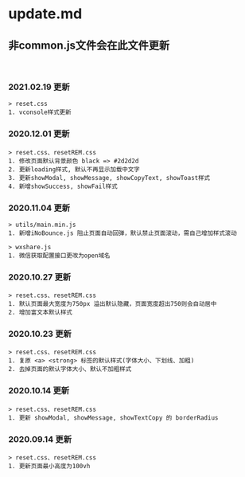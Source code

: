 # update.md
## 非common.js文件会在此文件更新

<br>

### 2021.02.19 更新
```
> reset.css
1. vconsole样式更新
```

### 2020.12.01 更新
```
> reset.css、resetREM.css
1. 修改页面默认背景颜色 black => #2d2d2d
2. 更新loading样式, 默认不再显示加载中文字
3. 更新showModal, showMessage, showCopyText, showToast样式
4. 新增showSuccess, showFail样式
```

### 2020.11.04 更新
```
> utils/main.min.js
1. 新增iNoBounce.js 阻止页面自动回弹，默认禁止页面滚动，需自己增加样式滚动

> wxshare.js
1. 微信获取配置接口更改为open域名
```

### 2020.10.27 更新
```
> reset.css、resetREM.css
1. 默认页面最大宽度为750px 溢出默认隐藏，页面宽度超出750则会自动居中
2. 增加富文本默认样式
```

### 2020.10.23 更新
```
> reset.css、resetREM.css
1. 复原 <a> <strong> 标签的默认样式(字体大小、下划线、加粗)
2. 去掉页面的默认字体大小、默认不加粗样式
```

### 2020.10.14 更新
```
> reset.css、resetREM.css
1. 更新 showModal, showMessage, showTextCopy 的 borderRadius
```

### 2020.09.14 更新
```
> reset.css、resetREM.css
1. 更新页面最小高度为100vh 
```